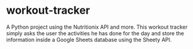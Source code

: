 # workout-tracker

A Python project using the Nutritionix API and more. This workout tracker simply asks the user the activities he has done for the day and store the information inside a Google Sheets database using the Sheety API.
